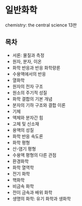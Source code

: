 # 일반화학

chemistry: the central science 13판

## 목차

* 서론: 물질과 측정
* 원자, 분자, 이온
* 화학 반응과 반응 화학량론
* 수용액에서의 반응
* 열화학
* 원자의 전자 구조
* 원소의 주기적 성질
* 화학 결합의 기본 개념
* 분자의 기하 구조와 결합 이론
* 기체
* 액체와 분자간 힘
* 고체 및 신소재
* 용액의 성질
* 화학 반응 속도론
* 화학 평형
* 산-염기 평형
* 수용액 평형의 다른 관점
* 환경화학
* 화학 열역학
* 전기 화학
* 핵화학
* 비금속 화학
* 전이 금속과 배위 화학
* 생명의 화학: 유기 화학과 생화학